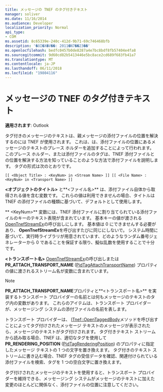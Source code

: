 ```yaml
---
title: メッセージの TNEF のタグ付きテキスト
manager: soliver
ms.date: 11/16/2014
ms.audience: Developer
localization_priority: Normal
api_type:
- COM
ms.assetid: 8c65339e-240c-412d-9b71-69c746468bfb
description: '�ŏI�X�V��: 2011�N7��23��'
ms.openlocfilehash: bedfc0457b0de8287a4e7bc8bdf8fb57404e4fa8
ms.sourcegitcommit: 9d60cd82b5413446e5bc8ace2cd689f683fb41a7
ms.translationtype: MT
ms.contentlocale: ja-JP
ms.lasthandoff: 06/11/2018
ms.locfileid: "19804116"
---
```

# <a name="tnef-tagged-message-text"></a>メッセージの TNEF のタグ付きテキスト

  
  
**適用されます**: Outlook 
  
タグ付きのメッセージのテキストは、親メッセージの添付ファイルの位置を解決するのには TNEF が使用されます。 これは、は、添付ファイルの位置にあるメッセージのテキストのプレース ホルダーを追加することによって行われます。 このプレース ホルダー、または添付ファイルのタグは、TNEF 添付ファイルとの位置を解決する方法を知っていることのような方法で添付ファイルを説明します。 タグの形式は次のとおりです。
  
 `[[ <Object Title> : <KeyNum> in <Stream Name> ]] [[ <File Name> : <KeyNum> in <Transport Name> ]]`
  
 **\<オブジェクトのタイトル\>** と**\<ファイル名\>** は、添付ファイル自体から取得される値を含む変数です。 これらの値は利用できませんの場合、タイトルは TNEF の添付ファイルの種類に基づいて、デフォルトとして使用します。 
  
** \<KeyNum\>** 変数には、TNEF 添付ファイルに割り当てられている添付ファイルのキーのテキスト表現が含まれています。 基本キーの値が渡される[OpenTnefStreamEx](opentnefstreamex.md)の呼び出しにします。 基本値は 0 にできませんする必要があり、 **OpenTnefStreamEx**を呼び出すたびに同じにしないで。 システム時間に基づいて、実行時ライブラリが用意されています、どのようなランダム番号ジェネレーターから 0 であることを保証する限り、擬似乱数を使用することで十分です。
  
**\<トランスポート名\>** [OpenTnefStreamEx](opentnefstreamex.md)の呼び出しまたは**PR_ATTACH_TRANSPORT_NAME** ([PidTagAttachTransportName](pidtagattachtransportname-canonical-property.md)) プロパティの値に渡されるストリーム名が変数に含まれています。
  
> [!NOTE]
> **PR_ATTACH_TRANSPORT_NAME**プロパティと**\<トランスポート名\>** を実装するトランスポート プロバイダーの名前とは何もメッセージのテキストのタグ内の変数があります。 これらのアイテムは、トランスポート プロバイダーが、メッセージング システムの添付ファイルの名前を表します。 
  
トランスポート プロバイダーは、 [ITnef::OpenTaggedBody](itnef-opentaggedbody.md)メソッドを呼び出すことによってタグ付けされたメッセージ テキストのメッセージが表示されたら、メッセージのテキストがタグ付けされます。 タグ付きテキスト ストリームから読み取る場合、TNEF は、適切なタグを使用して**PR_RENDERING_POSITION** ([PidTagRenderingPosition](pidtagrenderingposition-canonical-property.md)) のプロパティに指定したメッセージ テキストの 1 つの文字を置き換えます。 タグ付きのテキスト ストリームに書き込む場合、TNEF タグの受信データを確認、関連付けられている添付ファイルを検索、タグを 1 つの空白文字に置き換えます。
  
タグ付けされたメッセージのテキストを使用すると、トランスポート プロバイダーを維持できる、メッセージング システムがメッセージのテキストに加えた変更のほとんどに関係なく、添付ファイルの位置に注意してください。
  

